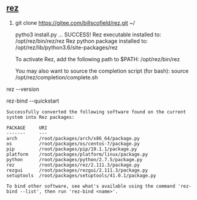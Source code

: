 ## [rez](https://lingyunfx.com/03%20rez-getting-started/)

1. git clone https://gitee.com/billscofield/rez.git ~/

    pytho3 install.py
    ...
    SUCCESS!
    Rez executable installed to: /opt/rez/bin/rez/rez
    Rez python package installed to: /opt/rez/lib/python3.6/site-packages/rez

    To activate Rez, add the following path to $PATH:
    /opt/rez/bin/rez

    You may also want to source the completion script (for bash):
    source /opt/rez/completion/complete.sh


rez --version


rez-bind --quickstart

    Successfully converted the following software found on the current system into Rez packages:

    PACKAGE     URI
    -------     ---
    arch        /root/packages/arch/x86_64/package.py
    os          /root/packages/os/centos-7/package.py
    pip         /root/packages/pip/19.1.1/package.py
    platform    /root/packages/platform/linux/package.py
    python      /root/packages/python/2.7.5/package.py
    rez         /root/packages/rez/2.111.3/package.py
    rezgui      /root/packages/rezgui/2.111.3/package.py
    setuptools  /root/packages/setuptools/41.0.1/package.py

    To bind other software, see what's available using the command 'rez-bind --list', then run 'rez-bind <name>'.

